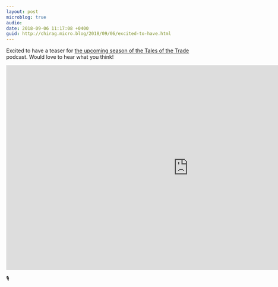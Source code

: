 ```yaml
---
layout: post
microblog: true
audio: 
date: 2018-09-06 11:17:08 +0400
guid: http://chirag.micro.blog/2018/09/06/excited-to-have.html
---
```

Excited to have a teaser for [the upcoming season of the Tales of the Trade](https://talesofthe.trade/teaser) podcast. Would love to hear what you think!

<iframe width="980" height="551" src="https://www.youtube.com/embed/EePscxkLY9c" frameborder="0" allow="autoplay; encrypted-media" allowfullscreen></iframe>

🎙️
